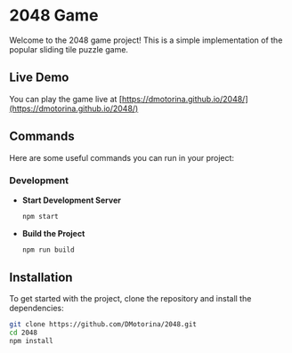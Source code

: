 # 2048 Game

Welcome to the 2048 game project! This is a simple implementation of the popular sliding tile puzzle game.

## Live Demo

You can play the game live at [https://dmotorina.github.io/2048/](https://dmotorina.github.io/2048/)

## Commands

Here are some useful commands you can run in your project:

### Development

- **Start Development Server**
  ```bash
  npm start
- **Build the Project**
  ```bash
  npm run build


## Installation

To get started with the project, clone the repository and install the dependencies:

```bash
git clone https://github.com/DMotorina/2048.git
cd 2048
npm install
